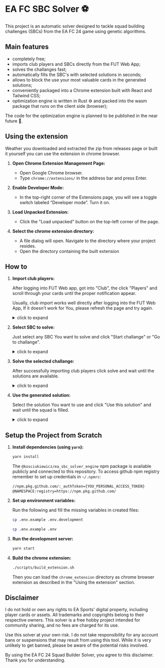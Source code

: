 # EA FC SBC Solver ⚽

This project is an automatic solver designed to tackle squad building challenges (SBCs) from the EA FC 24 game using genetic algorithms.

## Main features

- completely free;
- imports club players and SBCs directly from the FUT Web App;
- solves the challanges fast;
- automatically fills the SBC's with selected solutions in seconds;
- allows to block the use your most valuable cards in the generated solutions;
- conveniently packaged into a Chrome extension built with React and Tailwind CSS;
- optimization engine is written in Rust ⚙️ and packed into the wasm package that runs on the client side (browser);

The code for the optimization engine is planned to be published in the near future 🚀.

## Using the extension

Weather you downloaded and extracted the zip from releases page or built it yourself you can use the extension in chrome browser.

1. **Open Chrome Extension Management Page:**

   - Open Google Chrome browser.
   - Type `chrome://extensions/` in the address bar and press Enter.

2. **Enable Developer Mode:**

   - In the top-right corner of the Extensions page, you will see a toggle switch labeled “Developer mode”. Turn it on.

3. **Load Unpacked Extension:**

   - Click the "Load unpacked" button on the top-left corner of the page.

4. **Select the chrome extension directory:**

   - A file dialog will open. Navigate to the directory where your project resides.
   - Open the directory containing the built extension

## How to

1. **Import club players:**

   After logging into FUT Web app, got into "Club", the click "Players" and scroll through your cards until the proper notification appear.

   Usually, club import works well directly after logging into the FUT Web App, If it doesn't work for You, please refresh the page and try again.

   <details>
   <summary>click to expand</summary>
   <img src="./docs/club_import.gif" alt="Club import">
   </details>

2. **Select SBC to solve:**

   Just select any SBC You want to solve and click "Start challange" or "Go to challange".

   <details>
   <summary>click to expand</summary>
   <img src="./docs/sbc_import.gif" alt="SBC import">
   </details>

3. **Solve the selected challange:**

   After successfully importing club players click solve and wait until the solutions are available.

   <details>
   <summary>click to expand</summary>
   <img src="./docs/solve.gif" alt="Solve">
   </details>

4. **Use the generated solution:**

   Select the solution You want to use and click "Use this solution" and wait until the squad is filled.

   <details>
   <summary>click to expand</summary>
   <img src="./docs/solving.gif" alt="Use solution">
   </details>

## Setup the Project from Scratch

1. **Install dependencies (using `yarn`):**

   ```bash
   yarn install
   ```

   The `@kosciukiewicz/ea_sbc_solver_engine` npm package is available publicly and connected to this repository. To access github npm registry remember to set up credentials in `~/.npmrc`:

   ```
   //npm.pkg.github.com/:_authToken={YOU_PERSONAL_ACCESS_TOKEN}
   @NAMESPACE:registry=https://npm.pkg.github.com/
   ```

2. **Set up environment variables:**

   Run the following and fill the missing variables in created files:

   ```bash
   cp .env.example .env.development
   ```

   ```bash
   cp .env.example .env
   ```

3. **Run the development server:**

   ```bash
   yarn start
   ```

4. **Build the chrome extension:**

   ```bash
   ./scripts/build_extension.sh
   ```

   Then you can load the `chrome_extension` directory as chrome browser extension as described in the "Using the extension" section.

## Disclaimer

I do not hold or own any rights to EA Sports' digital property, including player cards or assets. All trademarks and copyrights belong to their respective owners. This solver is a free hobby project intended for community sharing, and no fees are charged for its use.

Use this solver at your own risk. I do not take responsibility for any account bans or suspensions that may result from using this tool. While it is very unlikely to get banned, please be aware of the potential risks involved.

By using the EA FC 24 Squad Builder Solver, you agree to this disclaimer. Thank you for understanding.
